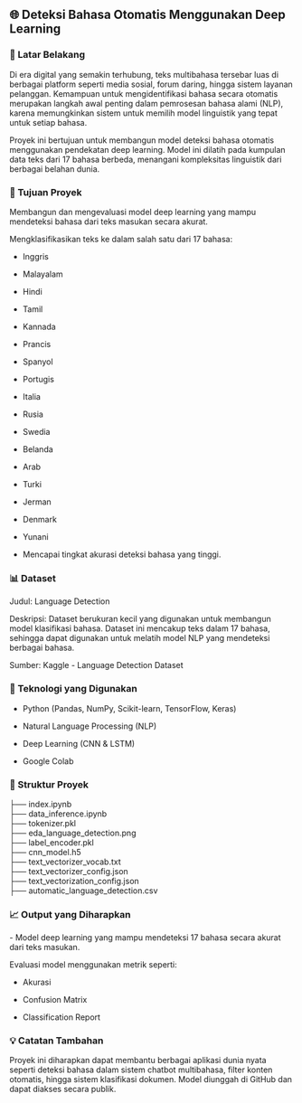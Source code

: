 <h2> 🌐 Deteksi Bahasa Otomatis Menggunakan Deep Learning </h2>

<h3>📌 Latar Belakang</h3>
<p>Di era digital yang semakin terhubung, teks multibahasa tersebar luas di berbagai platform seperti media sosial, forum daring, hingga sistem layanan pelanggan. Kemampuan untuk mengidentifikasi bahasa secara otomatis merupakan langkah awal penting dalam pemrosesan bahasa alami (NLP), karena memungkinkan sistem untuk memilih model linguistik yang tepat untuk setiap bahasa.</p>

<p>Proyek ini bertujuan untuk membangun model deteksi bahasa otomatis menggunakan pendekatan deep learning. Model ini dilatih pada kumpulan data teks dari 17 bahasa berbeda, menangani kompleksitas linguistik dari berbagai belahan dunia.</p>

<h3>🎯 Tujuan Proyek</h3>
<p>Membangun dan mengevaluasi model deep learning yang mampu mendeteksi bahasa dari teks masukan secara akurat.</p>

<p>Mengklasifikasikan teks ke dalam salah satu dari 17 bahasa:</p>

- Inggris

- Malayalam

- Hindi

- Tamil

- Kannada

- Prancis

- Spanyol

- Portugis

- Italia

- Rusia

- Swedia

- Belanda

- Arab

- Turki

- Jerman

- Denmark

- Yunani

- Mencapai tingkat akurasi deteksi bahasa yang tinggi.

<h3>📊 Dataset</h3>
<p>Judul: Language Detection</p>
<p>Deskripsi: Dataset berukuran kecil yang digunakan untuk membangun model klasifikasi bahasa. Dataset ini mencakup teks dalam 17 bahasa, sehingga dapat digunakan untuk melatih model NLP yang mendeteksi berbagai bahasa.</p>
<p>Sumber: Kaggle - Language Detection Dataset</p>

<h3>🧰 Teknologi yang Digunakan</h3>

- Python (Pandas, NumPy, Scikit-learn, TensorFlow, Keras)

- Natural Language Processing (NLP)

- Deep Learning (CNN & LSTM)

- Google Colab

<h3>📁 Struktur Proyek</h3>
├── index.ipynb</br>
├── data_inference.ipynb</br>
├── tokenizer.pkl</br>
├── eda_language_detection.png</br>
├── label_encoder.pkl</br>
├── cnn_model.h5</br>
├── text_vectorizer_vocab.txt</br>
├── text_vectorizer_config.json</br>
├── text_vectorization_config.json</br>
├── automatic_language_detection.csv

<h3>📈 Output yang Diharapkan</h3>
- Model deep learning yang mampu mendeteksi 17 bahasa secara akurat dari teks masukan.

Evaluasi model menggunakan metrik seperti:

- Akurasi

- Confusion Matrix

- Classification Report

<h3>💡 Catatan Tambahan</h3>
<p>Proyek ini diharapkan dapat membantu berbagai aplikasi dunia nyata seperti deteksi bahasa dalam sistem chatbot multibahasa, filter konten otomatis, hingga sistem klasifikasi dokumen. Model diunggah di GitHub dan dapat diakses secara publik.</p>
